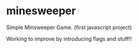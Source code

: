# minesweeper

Simple Minsweeper Game. (first javascript project) 

Working to improve by introducing flags and stuff!!
